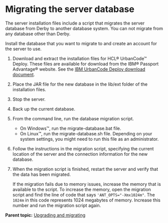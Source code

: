 # Migrating the server database

The server installation files include a script that migrates the server database from Derby to another database system. You can not migrate from any database other than Derby.

Install the database that you want to migrate to and create an account for the server to use.

1.   Download and extract the installation files for HCL® UrbanCode™ Deploy. These files are available for download from the IBM® Passport Advantage® website. See the [IBM UrbanCode Deploy download document](https://www.ibm.com/software/passportadvantage/pao_customer.html). 
2.   Place the JAR file for the new database in the lib/ext folder of the installation files. 
3.  Stop the server.
4.  Back up the current database.
5.  From the command line, run the database migration script. 

    -   On Windows™, run the migrate-database.bat file.
    -   On Linux™, run the migrate-database.sh file.
    Depending on your system settings, you might need to run this file as an administrator.

6.  Follow the instructions in the migration script, specifying the current location of the server and the connection information for the new database.
7.  When the migration script is finished, restart the server and verify that the data has been migrated.

    If the migration fails due to memory issues, increase the memory that is available to the script. To increase the memory, open the migration script and find the line of code that says `'ANT_OPTS="-Xmx1024m"`. The `1024m` in this code represents 1024 megabytes of memory. Increase this number and run the migration script again.


**Parent topic:** [Upgrading and migrating](../../com.udeploy.doc/topics/c_node_upgrading.md)

